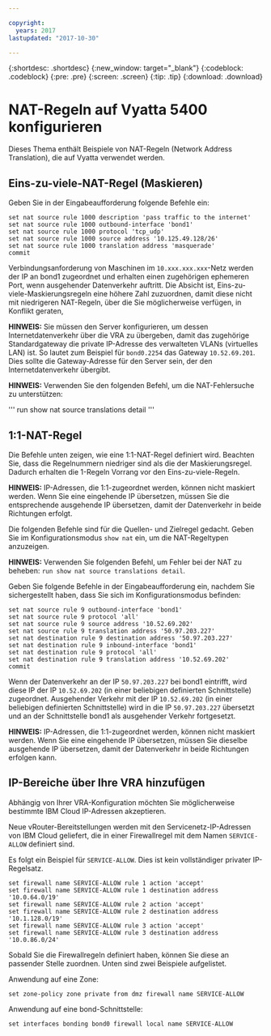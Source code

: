 ```yaml
---

copyright:
  years: 2017
lastupdated: "2017-10-30"

---
```


{:shortdesc: .shortdesc}
{:new_window: target="_blank"}
{:codeblock: .codeblock}
{:pre: .pre}
{:screen: .screen}
{:tip: .tip}
{:download: .download}

# NAT-Regeln auf Vyatta 5400 konfigurieren
Dieses Thema enthält Beispiele von NAT-Regeln (Network Address Translation), die auf Vyatta verwendet werden.

## Eins-zu-viele-NAT-Regel (Maskieren)

Geben Sie in der Eingabeaufforderung folgende Befehle ein: 

~~~
set nat source rule 1000 description 'pass traffic to the internet'
set nat source rule 1000 outbound-interface 'bond1'
set nat source rule 1000 protocol 'tcp_udp'
set nat source rule 1000 source address '10.125.49.128/26'
set nat source rule 1000 translation address 'masquerade'
commit
~~~

Verbindungsanforderung von Maschinen im `10.xxx.xxx.xxx`-Netz werden der IP an bond1 zugeordnet und erhalten einen zugehörigen ephemeren Port, wenn ausgehender Datenverkehr auftritt. Die Absicht ist, Eins-zu-viele-Maskierungsregeln eine höhere Zahl zuzuordnen, damit diese nicht mit niedrigeren NAT-Regeln, über die Sie möglicherweise verfügen, in Konflikt geraten, 

**HINWEIS:** Sie müssen den Server konfigurieren, um dessen Internetdatenverkehr über die VRA zu übergeben, damit das zugehörige Standardgateway die private IP-Adresse  des verwalteten VLANs (virtuelles LAN) ist. So lautet zum Beispiel für `bond0.2254` das Gateway `10.52.69.201`. Dies sollte die Gateway-Adresse für den Server sein, der den Internetdatenverkehr übergibt. 

**HINWEIS:** Verwenden Sie den folgenden Befehl, um die NAT-Fehlersuche zu unterstützen:  

'''
run show nat source translations detail 
'''

## 1:1-NAT-Regel

Die Befehle unten zeigen, wie eine 1:1-NAT-Regel definiert wird. Beachten Sie, dass die Regelnummern niedriger sind als die der Maskierungsregel. Dadurch erhalten die 1-Regeln Vorrang vor den Eins-zu-viele-Regeln. 

**HINWEIS:** IP-Adressen, die 1:1-zugeordnet werden, können nicht maskiert werden. Wenn Sie eine eingehende IP übersetzen, müssen Sie die entsprechende ausgehende IP übersetzen, damit der Datenverkehr in beide Richtungen erfolgt. 

Die folgenden Befehle sind für die Quellen- und Zielregel gedacht. Geben Sie im Konfigurationsmodus `show nat` ein, um die NAT-Regeltypen anzuzeigen. 

**HINWEIS:** Verwenden Sie folgenden Befehl, um Fehler bei der NAT zu beheben: `run show nat source translations detail`. 

Geben Sie folgende Befehle in der Eingabeaufforderung ein, nachdem Sie sichergestellt haben, dass Sie sich im Konfigurationsmodus befinden:

~~~
set nat source rule 9 outbound-interface 'bond1'
set nat source rule 9 protocol 'all'
set nat source rule 9 source address '10.52.69.202'
set nat source rule 9 translation address '50.97.203.227'
set nat destination rule 9 destination address '50.97.203.227'
set nat destination rule 9 inbound-interface 'bond1'
set nat destination rule 9 protocol 'all'
set nat destination rule 9 translation address '10.52.69.202'
commit
~~~

Wenn der Datenverkehr an der IP `50.97.203.227` bei bond1 eintrifft, wird diese IP der IP `10.52.69.202` (in einer beliebigen definierten Schnittstelle) zugeordnet. Ausgehender Verkehr mit der IP `10.52.69.202` (in einer beliebigen definierten Schnittstelle) wird in die IP `50.97.203.227` übersetzt und an der Schnittstelle bond1 als ausgehender Verkehr fortgesetzt.

**HINWEIS:** IP-Adressen, die 1:1-zugeordnet werden, können nicht maskiert werden. Wenn Sie eine eingehende IP übersetzen, müssen Sie dieselbe ausgehende IP übersetzen, damit der Datenverkehr in beide Richtungen erfolgen kann. 


## IP-Bereiche über Ihre VRA hinzufügen 

Abhängig von Ihrer VRA-Konfiguration möchten Sie möglicherweise bestimmte IBM Cloud IP-Adressen akzeptieren. 

Neue vRouter-Bereitstellungen werden mit den Servicenetz-IP-Adressen von IBM Cloud geliefert, die in einer Firewallregel mit dem Namen `SERVICE-ALLOW` definiert sind.

Es folgt ein Beispiel für `SERVICE-ALLOW`. Dies ist kein vollständiger privater IP-Regelsatz. 

~~~
set firewall name SERVICE-ALLOW rule 1 action 'accept'
set firewall name SERVICE-ALLOW rule 1 destination address '10.0.64.0/19'
set firewall name SERVICE-ALLOW rule 2 action 'accept'
set firewall name SERVICE-ALLOW rule 2 destination address '10.1.128.0/19'
set firewall name SERVICE-ALLOW rule 3 action 'accept'
set firewall name SERVICE-ALLOW rule 3 destination address '10.0.86.0/24'
~~~

Sobald Sie die Firewallregeln definiert haben, können Sie diese an passender Stelle zuordnen. Unten sind zwei Beispiele aufgelistet.  

Anwendung auf eine Zone:

`set zone-policy zone private from dmz firewall name SERVICE-ALLOW`

Anwendung auf eine bond-Schnittstelle:

`set interfaces bonding bond0 firewall local name SERVICE-ALLOW`
